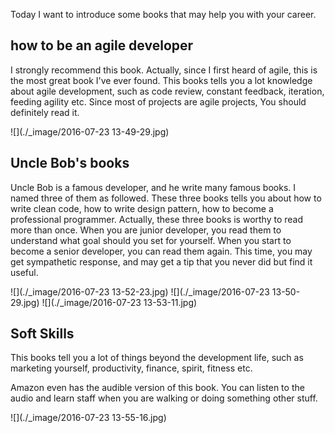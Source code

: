 Today I want to introduce some books that may help you with your career. 

## how to be an agile developer
I strongly recommend this book. Actually, since I first heard of agile, this is the most great book I've ever found. This books tells you a lot knowledge about agile development, such as code review, constant feedback, iteration, feeding agility etc. Since most of projects are agile projects, You should definitely read it. 

![](./_image/2016-07-23 13-49-29.jpg)


## Uncle Bob's books
Uncle Bob is a famous developer, and he write many famous books. I named three of them as followed. These three books tells you about how to write clean code, how to write design pattern, how to become a professional programmer. Actually, these three books is worthy to read more than once. When you are junior developer, you read them to understand what goal should you set for yourself. When you start to become a senior developer, you can read them again. This time, you may get sympathetic response, and may get a tip that you never did but find it useful. 

![](./_image/2016-07-23 13-52-23.jpg) 
![](./_image/2016-07-23 13-50-29.jpg) 
![](./_image/2016-07-23 13-53-11.jpg)





## Soft Skills
This books tell you a lot of things beyond the development life, such as marketing yourself, productivity, finance, spirit, fitness etc. 

Amazon even has the audible version of this book. You can listen to the audio and learn staff when you are walking or doing something other stuff.

![](./_image/2016-07-23 13-55-16.jpg)
